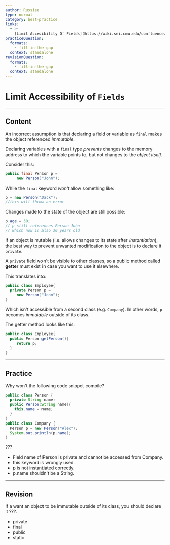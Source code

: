 ```yaml
---
author: Russiee
type: normal
category: best-practice
links:
  - >-
    [Limit Accesibility Of Fields](https://wiki.sei.cmu.edu/confluence/display/java/OBJ01-J.+Limit+accessibility+of+fields){website}
practiceQuestion:
  formats:
    - fill-in-the-gap
  context: standalone
revisionQuestion:
  formats:
    - fill-in-the-gap
  context: standalone
---
```


# Limit Accessibility of `Fields`


---

## Content

An incorrect assumption is that declaring a field or variable as `final` makes the object referenced *immutable*. 

Declaring variables with a `final` type *prevents* changes to the memory address to which the variable points to, but not changes to the *object itself*.

Consider this:

```java
public final Person p = 
     new Person("John");

```

While the `final` keyword *won't* allow something like:

```java
p = new Person("Jack");
//this will throw an error
```

Changes made to the state of the object are still possible:

```java
p.age = 30;
// p still references Person John
// which now is also 30 years old
```

If an object is mutable (i.e. allows changes to its state after *instantiation*), the best way to prevent unwanted modification to the object is to declare it `private`.

A `private` field won't be visible to other classes, so a public method called **getter** must exist in case you want to use it elsewhere.

This translates into:

```java
public class Employee{
  private Person p = 
     new Person("John");
}
```

Which isn't accessible from a second class (e.g. `Company`). In other words, `p` becomes *immutable* outside of its class.

The getter method looks like this:

```java
public class Employee{
  public Person getPerson(){
     return p;
  }
}
```


---

## Practice

Why won't the following code snippet compile?

```java
public class Person {
  private String name;
  public Person(String name){
    this.name = name;
  }
}  
public class Company {
  Person p = new Person("Alex");
  System.out.println(p.name);
}
```

???

- Field name of Person is private and cannot be accessed from Company.
- this keyword is wrongly used.
- p is not instantiated correctly.
- p.name shouldn't be a String.


---

## Revision

If a want an object to be immutable outside of its class, you should declare it ???.

- private
- final
- public
- static
